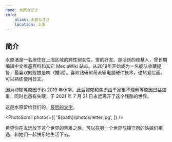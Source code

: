 ```yaml
---
name: 水原なぎさ
info:
    alias: 水原なぎさ
    location: 上海
---
```


## 简介

水原渚是一名居住在上海区域的跨性别女性，蛍的好友。是活跃的维基人，曾长期编辑中文维基百科和其它 MediaWiki 站点。从2019年开始成为一名舰队收藏提督，最喜欢的舰娘是响（推测）。喜欢钻研树莓派等电脑硬件技术，也热爱绘画。可以熟练使用日文。

因为抑郁等原因于约 2019 年休学。此后抑郁和焦虑由于家里不理解等原因日益加重，同时也患有失眠，于 2021 年 7 月 21 日永远离开了这个残酷的世界。

这是水原留给我们的，[最后的文字](https://pbs.twimg.com/media/E6odBBBVIAAM-Zt?format=jpg&name=4096x4096)。

<PhotoScroll photos={[
    '${path}/photos/letter.jpg',
]} />

希望你在永远放下这个世界的苦难之后，可以在另一个世界与镇守府的姑娘们相遇，和她们一起快乐地生活下去。
